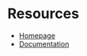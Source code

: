 # Resources
- [Homepage](https://www.opencart.com/)
- [Documentation](https://docs.opencart.com/en-gb/introduction/)
